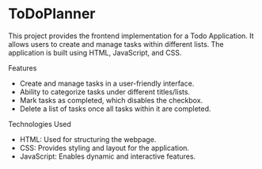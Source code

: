 # ToDoPlanner
This project provides the frontend implementation for a Todo Application. It allows users to create and manage tasks within different lists. The application is built using HTML, JavaScript, and CSS.

Features
- Create and manage tasks in a user-friendly interface.
- Ability to categorize tasks under different titles/lists.
- Mark tasks as completed, which disables the checkbox.
- Delete a list of tasks once all tasks within it are completed.


Technologies Used
- HTML: Used for structuring the webpage.
- CSS: Provides styling and layout for the application.
- JavaScript: Enables dynamic and interactive features.
